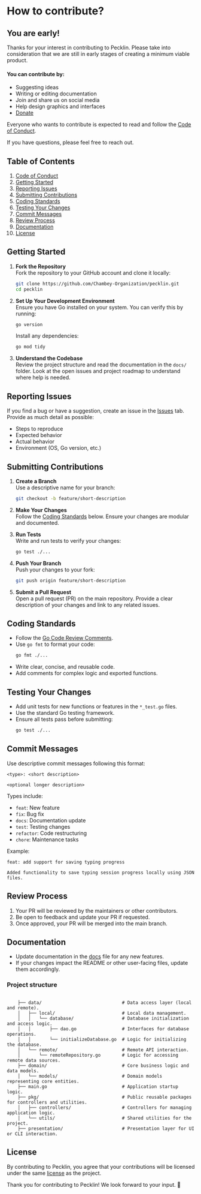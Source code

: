 # How to contribute?
## You are early!

Thanks for your interest in contributing to Pecklin. Please take into consideration that we are still in early stages of creating a minimum viable product.


#### You can contribute by:
- Suggesting ideas
- Writing or editing documentation
- Join and share us on social media
- Help design graphics and interfaces
- [Donate](https://donate.stripe.com/bIY3dT5tr3RZ5vW000)

Everyone who wants to contribute is expected to read and follow the [Code of Conduct](CODE_OF_CONDUCT.md "The power is your's").


If you have questions, please feel free to reach out.

## Table of Contents

1. [Code of Conduct](CODE_OF_CONDUCT.md)
2. [Getting Started](#getting-started)
3. [Reporting Issues](#reporting-issues)
4. [Submitting Contributions](#submitting-contributions)
5. [Coding Standards](#coding-standards)
6. [Testing Your Changes](#testing-your-changes)
7. [Commit Messages](#commit-messages)
8. [Review Process](#review-process)
9. [Documentation](#documentation)
10. [License](#license)

## Getting Started

1. **Fork the Repository**  
   Fork the repository to your GitHub account and clone it locally:
   ```bash
   git clone https://github.com/Chambey-Organization/pecklin.git
   cd pecklin
   ```

2. **Set Up Your Development Environment**  
   Ensure you have Go installed on your system. You can verify this by running:
   ```bash
   go version
   ```
   Install any dependencies:
   ```bash
   go mod tidy
   ```

3. **Understand the Codebase**  
   Review the project structure and read the documentation in the `docs/` folder. Look at the open issues and project roadmap to understand where help is needed.

## Reporting Issues

If you find a bug or have a suggestion, create an issue in the [Issues](https://github.com/Chambey-Organization/pecklin/issues) tab. Provide as much detail as possible:
- Steps to reproduce
- Expected behavior
- Actual behavior
- Environment (OS, Go version, etc.)

## Submitting Contributions

1. **Create a Branch**  
   Use a descriptive name for your branch:
   ```bash
   git checkout -b feature/short-description
   ```

2. **Make Your Changes**  
   Follow the [Coding Standards](#coding-standards) below. Ensure your changes are modular and documented.

3. **Run Tests**  
   Write and run tests to verify your changes:
   ```bash
   go test ./...
   ```

4. **Push Your Branch**  
   Push your changes to your fork:
   ```bash
   git push origin feature/short-description
   ```

5. **Submit a Pull Request**  
   Open a pull request (PR) on the main repository. Provide a clear description of your changes and link to any related issues.

## Coding Standards

- Follow the [Go Code Review Comments](https://go.dev/wiki/CodeReviewComments).
- Use `go fmt` to format your code:
  ```bash
  go fmt ./...
  ```
- Write clear, concise, and reusable code.
- Add comments for complex logic and exported functions.

## Testing Your Changes

- Add unit tests for new functions or features in the `*_test.go` files.
- Use the standard Go testing framework.
- Ensure all tests pass before submitting:
  ```bash
  go test ./...
  ```

## Commit Messages

Use descriptive commit messages following this format:
```
<type>: <short description>

<optional longer description>
```

Types include:
- `feat`: New feature
- `fix`: Bug fix
- `docs`: Documentation update
- `test`: Testing changes
- `refactor`: Code restructuring
- `chore`: Maintenance tasks

Example:
```
feat: add support for saving typing progress

Added functionality to save typing session progress locally using JSON files.
```

## Review Process

1. Your PR will be reviewed by the maintainers or other contributors.
2. Be open to feedback and update your PR if requested.
3. Once approved, your PR will be merged into the main branch.

## Documentation

- Update documentation in the [docs](DOCUMENTATION.md) file for any new features.
- If your changes impact the README or other user-facing files, update them accordingly.

### Project structure

```
    
    ├── data/                              # Data access layer (local and remote).
    │   ├── local/                         # Local data management.
    │   │   └── database/                  # Database initialization and access logic.
    │   │       ├── dao.go                 # Interfaces for database operations.
    │   │       └── initializeDatabase.go  # Logic for initializing the database.
    │   └── remote/                        # Remote API interaction.
    │       └── remoteRepository.go        # Logic for accessing remote data sources.
    ├── domain/                            # Core business logic and data models.
    │   └── models/                        # Domain models representing core entities.
    ├── main.go                            # Application startup logic.
    ├── pkg/                               # Public reusable packages for controllers and utilities.
    │   ├── controllers/                   # Controllers for managing application logic.
    │   └── utils/                         # Shared utilities for the project.
    ├── presentation/                      # Presentation layer for UI or CLI interaction.

```

## License

By contributing to Pecklin, you agree that your contributions will be licensed under the same [license](LICENSE) as the project.

Thank you for contributing to Pecklin! We look forward to your input. 🎉

